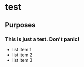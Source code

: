 # test
## Purposes

### This is just a test. Don't panic!

* list item 1
* list item 2
* list item 3
